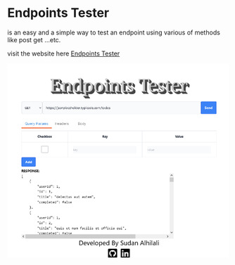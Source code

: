 # Endpoints Tester

is an easy and a simple way to test an endpoint using various of methods like post get ...etc.

visit the website here [Endpoints Tester](https://endpoints-tester.netlify.app/)

<img src="https://raw.githubusercontent.com/SudanAlhilali/endpoints-tester/main/src/screenshots/Screenshot%202022-08-18%20at%2015-29-39%20React%20App.png"/>
